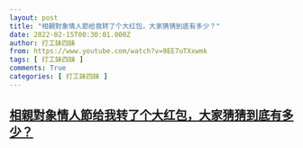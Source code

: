 ```yaml
---
layout: post
title: "相親對象情人節给我转了个大红包，大家猜猜到底有多少？"
date: 2022-02-15T00:30:01.000Z
author: 打工妹四妹
from: https://www.youtube.com/watch?v=9EE7uTXxwmk
tags: [ 打工妹四妹 ]
comments: True
categories: [ 打工妹四妹 ]
---
```

<!--1644885001000-->
[相親對象情人節给我转了个大红包，大家猜猜到底有多少？](https://www.youtube.com/watch?v=9EE7uTXxwmk)
------

<div>

</div>
